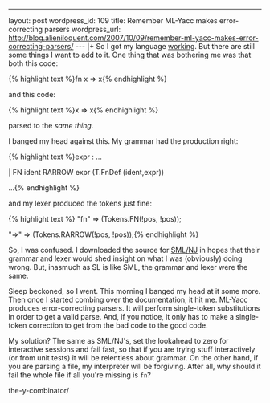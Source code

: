 --- 
layout: post
wordpress_id: 109
title: Remember ML-Yacc makes error-correcting parsers
wordpress_url: http://blog.alieniloquent.com/2007/10/09/remember-ml-yacc-makes-error-correcting-parsers/
--- |+
So I got my language [working][1]. But there are still some things I want to
add to it. One thing that was bothering me was that both this code:

{% highlight text %}fn x => x{% endhighlight %}

and this code:

{% highlight text %}x => x{% endhighlight %}

parsed to the _same thing_.

I banged my head against this. My grammar had the production right:

{% highlight text %}expr : ...

| FN ident RARROW expr (T.FnDef (ident,expr))

...{% endhighlight %}

and my lexer produced the tokens just fine:

{% highlight text %}<INITIAL> "fn" => (Tokens.FN(!pos, !pos));

<INITIAL> "=>" => (Tokens.RARROW(!pos, !pos));{% endhighlight %}

So, I was confused. I downloaded the source for [SML/NJ][2] in hopes that
their grammar and lexer would shed insight on what I was (obviously) doing
wrong. But, inasmuch as SL is like SML, the grammar and lexer were the same.

Sleep beckoned, so I went. This morning I banged my head at it some more. Then
once I started combing over the documentation, it hit me. ML-Yacc produces
error-correcting parsers. It will perform single-token substitutions in order
to get a valid parse. And, if you notice, it only has to make a single-token
correction to get from the bad code to the good code.

My solution? The same as SML/NJ's, set the lookahead to zero for interactive
sessions and fail fast, so that if you are trying stuff interactively (or from
unit tests) it will be relentless about grammar. On the other hand, if you are
parsing a file, my interpreter will be forgiving. After all, why should it
fail the whole file if all you're missing is `fn`?

   [1]: http://blog.alieniloquent.com/2007/10/08/samuels-lambda-and-
the-y-combinator/

   [2]: http://smlnj.org

